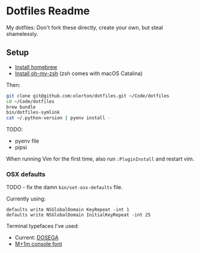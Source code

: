 # Dotfiles Readme

My dotfiles: Don't fork these directly, create your own, but steal shamelessly.

## Setup

* [Install homebrew](http://brew.sh)
* [Install oh-my-zsh](https://github.com/robbyrussell/oh-my-zsh) (zsh comes with macOS Catalina)

Then:

```bash
git clone git@github.com:olorton/dotfiles.git ~/Code/dotfiles
cd ~/Code/dotfiles
brew bundle
bin/dotfiles-symlink
cat ~/.python-version | pyenv install -
```

TODO:
* pyenv file
* pipsi

When running Vim for the first time, also run `:PluginInstall` and restart vim.

### OSX defaults

TODO - fix the damn `bin/set-osx-defaults` file.

Currently using:

    defaults write NSGlobalDomain KeyRepeat -int 1
    defaults write NSGlobalDomain InitialKeyRepeat -int 25

Terminal typefaces I've used:
- Current: [DOSEGA](https://sourceforge.net/projects/dosega/)
- [M+1m console font](http://sourceforge.jp/projects/mplus-fonts/downloads/62344/mplus-TESTFLIGHT-059.tar.xz/)

